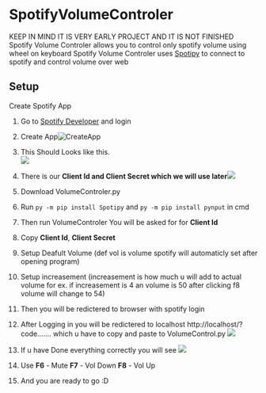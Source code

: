 # **SpotifyVolumeControler**
KEEP IN MIND IT IS VERY EARLY PROJECT AND IT IS NOT FINISHED
Spotify Volume Controler allows you to control only spotify volume using wheel on keyboard
Spotify Volume Controler uses  [Spotipy](https://github.com/spotipy-dev/spotipy "Spotipy") to connect to spotify and control volume over web

## Setup
Create Spotify App
1. Go to [Spotify Developer](https://developer.spotify.com/dashboard/ "Spotify Developer") and login
2. Create App![CreateApp](https://cdn.upload.systems/uploads/s38kIZMc.png "Create App")
3. This Should Looks like this.                                                     
![](https://cdn.upload.systems/uploads/yMr2p6jY.png)
4. There is our **Client Id and Client Secret which we will use later**![](https://cdn.upload.systems/uploads/E3L1C3L7.png)

5. Download VolumeControler.py 
6. Run `py -m pip install Spotipy` and `py -m pip install pynput` in cmd
7. Then run VolumeControler You will be asked for for **Client Id**
8. Copy **Client Id**, **Client Secret**
9. Setup Deafult Volume (def vol is volume spotify will automaticly set after opening program)
10. Setup increasement (increasement is how much u will add to actual volume for ex. if increasement is 4 an volume is 50 after clicking f8 volume will change to 54)
11. Then you will be redictered to browser with spotify login
12. After Logging in you will be redictered to localhost http://localhost/?code....... which u have to copy and paste to VolumeControl.py
![](https://cdn.upload.systems/uploads/kIqzdS20.png)
13. If u have Done everything correctly you will see ![](https://cdn.upload.systems/uploads/k5ZYNs9z.png)
14. Use **F6** - Mute **F7** - Vol Down **F8** - Vol Up
15. And you are ready to go :D
